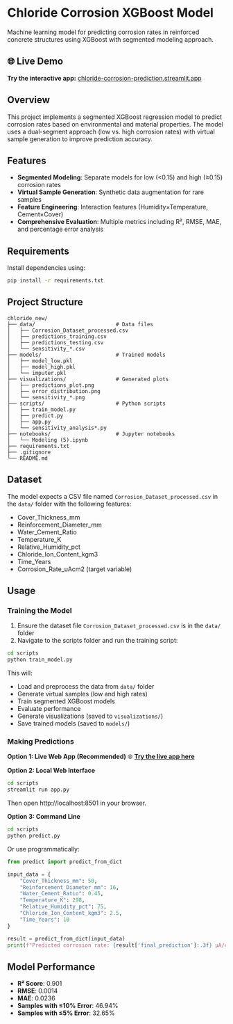 # Chloride Corrosion XGBoost Model

Machine learning model for predicting corrosion rates in reinforced concrete structures using XGBoost with segmented modeling approach.

## 🌐 Live Demo

**Try the interactive app:** [chloride-corrosion-prediction.streamlit.app](https://chloride-corrosion-prediction.streamlit.app)

## Overview

This project implements a segmented XGBoost regression model to predict corrosion rates based on environmental and material properties. The model uses a dual-segment approach (low vs. high corrosion rates) with virtual sample generation to improve prediction accuracy.

## Features

- **Segmented Modeling**: Separate models for low (<0.15) and high (≥0.15) corrosion rates
- **Virtual Sample Generation**: Synthetic data augmentation for rare samples
- **Feature Engineering**: Interaction features (Humidity×Temperature, Cement×Cover)
- **Comprehensive Evaluation**: Multiple metrics including R², RMSE, MAE, and percentage error analysis

## Requirements

Install dependencies using:

```bash
pip install -r requirements.txt
```

## Project Structure

```
chloride_new/
├── data/                          # Data files
│   ├── Corrosion_Dataset_processed.csv
│   ├── predictions_training.csv
│   ├── predictions_testing.csv
│   └── sensitivity_*.csv
├── models/                        # Trained models
│   ├── model_low.pkl
│   ├── model_high.pkl
│   └── imputer.pkl
├── visualizations/                # Generated plots
│   ├── predictions_plot.png
│   ├── error_distribution.png
│   └── sensitivity_*.png
├── scripts/                       # Python scripts
│   ├── train_model.py
│   ├── predict.py
│   ├── app.py
│   └── sensitivity_analysis*.py
├── notebooks/                     # Jupyter notebooks
│   └── Modeling (5).ipynb
├── requirements.txt
├── .gitignore
└── README.md
```

## Dataset

The model expects a CSV file named `Corrosion_Dataset_processed.csv` in the `data/` folder with the following features:

- Cover_Thickness_mm
- Reinforcement_Diameter_mm
- Water_Cement_Ratio
- Temperature_K
- Relative_Humidity_pct
- Chloride_Ion_Content_kgm3
- Time_Years
- Corrosion_Rate_uAcm2 (target variable)

## Usage

### Training the Model

1. Ensure the dataset file `Corrosion_Dataset_processed.csv` is in the `data/` folder
2. Navigate to the scripts folder and run the training script:

```bash
cd scripts
python train_model.py
```

This will:
- Load and preprocess the data from `data/` folder
- Generate virtual samples (low and high rates)
- Train segmented XGBoost models
- Evaluate performance
- Generate visualizations (saved to `visualizations/`)
- Save trained models (saved to `models/`)

### Making Predictions

**Option 1: Live Web App (Recommended)**
🌐 **[Try the live app here](https://chloride-corrosion-prediction.streamlit.app)**

**Option 2: Local Web Interface**
```bash
cd scripts
streamlit run app.py
```
Then open http://localhost:8501 in your browser.

**Option 3: Command Line**
```bash
cd scripts
python predict.py
```

Or use programmatically:

```python
from predict import predict_from_dict

input_data = {
    "Cover_Thickness_mm": 50,
    "Reinforcement_Diameter_mm": 16,
    "Water_Cement_Ratio": 0.45,
    "Temperature_K": 298,
    "Relative_Humidity_pct": 75,
    "Chloride_Ion_Content_kgm3": 2.5,
    "Time_Years": 10
}

result = predict_from_dict(input_data)
print(f"Predicted corrosion rate: {result['final_prediction']:.3f} µA/cm²")
```

## Model Performance

- **R² Score**: 0.901
- **RMSE**: 0.0014
- **MAE**: 0.0236
- **Samples with ≤10% Error**: 46.94%
- **Samples with ≤5% Error**: 32.65%



